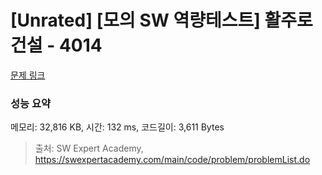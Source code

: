 # [Unrated] [모의 SW 역량테스트] 활주로 건설 - 4014 

[문제 링크](https://swexpertacademy.com/main/code/problem/problemDetail.do?contestProbId=AWIeW7FakkUDFAVH) 

### 성능 요약

메모리: 32,816 KB, 시간: 132 ms, 코드길이: 3,611 Bytes



> 출처: SW Expert Academy, https://swexpertacademy.com/main/code/problem/problemList.do